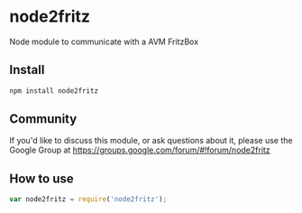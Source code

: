 # node2fritz

Node module to communicate with a AVM FritzBox


## Install

```bash
npm install node2fritz
```

## Community

If you'd like to discuss this module, or ask questions about it, please use the Google Group at https://groups.google.com/forum/#!forum/node2fritz

## How to use

```js
var node2fritz = require('node2fritz');


```